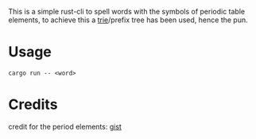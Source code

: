 This is a simple rust-cli to spell words with the symbols of periodic table elements,
to achieve this a [trie](https://en.wikipedia.org/wiki/Trie)/prefix tree has been used, hence the pun.

# Usage

```
cargo run -- <word>
```

# Credits
credit for the period elements: [gist](https://gist.githubusercontent.com/GoodmanSciences/c2dd862cd38f21b0ad36b8f96b4bf1ee/raw/1d92663004489a5b6926e944c1b3d9ec5c40900e/Periodic%2520Table%2520of%2520Elements.csv)
